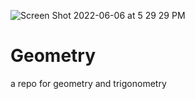 ![Screen Shot 2022-06-06 at 5 29 29 PM](https://user-images.githubusercontent.com/55933131/172265688-da0a01b0-1a41-4897-ae7b-0a78418a4032.png)



# Geometry
a repo for geometry and trigonometry 
